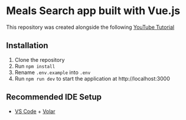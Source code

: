 # Meals Search app built with Vue.js
This repository was created alongside the following [YouTube Tutorial](https://youtu.be/cfiN8lCA3RM)



## Installation
1. Clone the repository
1. Run `npm install`
1. Rename `.env.example` into `.env`
1. Run `npm run dev` to start the application at http://localhost:3000


## Recommended IDE Setup

- [VS Code](https://code.visualstudio.com/) + [Volar](https://marketplace.visualstudio.com/items?itemName=Vue.volar)
